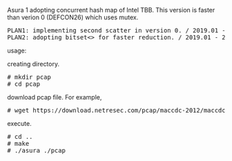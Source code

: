 Asura 1 adopting concurrent hash map of Intel TBB.
This version is faster than verion 0 (DEFCON26) which uses mutex. 

<pre>
PLAN1: implementing second scatter in version 0. / 2019.01 - 2019.02
PLAN2: adopting bitset<> for faster reduction. / 2019.01 - 2019.02
</pre>

usage:

creating directory.
<pre>
# mkdir pcap
# cd pcap
</pre>

download pcap file. For example, 
<pre>
# wget https://download.netresec.com/pcap/maccdc-2012/maccdc2012_*****.pcap.gz
</pre>

execute.
<pre>
# cd ..
# make
# ./asura ./pcap
</pre>